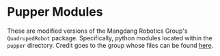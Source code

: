 # Pupper Modules

These are modified versions of the Mangdang Robotics Group's `QuadrupedRobot` package. Specifically, python modules located within the `pupper` directory. Credit goes to the group whose files can be found [here](https://github.com/mangdangroboticsclub/QuadrupedRobot/blob/mini_pupper/StanfordQuadruped/pupper).
